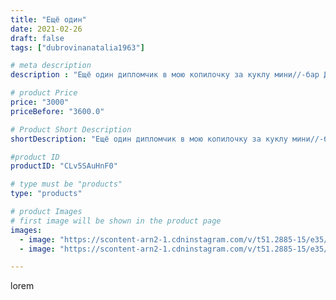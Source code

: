 ```yaml
---
title: "Ещё один"
date: 2021-02-26
draft: false
tags: ["dubrovinanatalia1963"]

# meta description
description : "Ещё один дипломчик в мою копилочку за куклу мини//-бар Домовой Харитон из Санкт//-Питербурга!!!"

# product Price
price: "3000"
priceBefore: "3600.0"

# Product Short Description
shortDescription: "Ещё один дипломчик в мою копилочку за куклу мини//-бар Домовой Харитон из Санкт//-Питербурга!!!"

#product ID
productID: "CLv5SAuHnF0"

# type must be "products"
type: "products"

# product Images
# first image will be shown in the product page
images:
  - image: "https://scontent-arn2-1.cdninstagram.com/v/t51.2885-15/e35/154791795_2889234437974810_2482339630949013949_n.jpg?se=8&tp=1&_nc_ht=scontent-arn2-1.cdninstagram.com&_nc_cat=110&_nc_ohc=A-vcor63ujEAX8SudGL&oh=d38d689ae4599bf9a7f0cf8620adeee5&oe=606A85A2&ig_cache_key=MjUxNzQ4MjYzOTI3MzQ5MzkwMg%3D%3D.2"
  - image: "https://scontent-arn2-1.cdninstagram.com/v/t51.2885-15/e35/153825062_514556216606656_6722019552154932164_n.jpg?tp=1&_nc_ht=scontent-arn2-1.cdninstagram.com&_nc_cat=104&_nc_ohc=853AINhT4gQAX__DZ14&oh=75c7a74c7b7c68d93b9985a61000218e&oe=606B9684&ig_cache_key=MjUxNzQ4MjYzOTM4MjcwNDA2NA%3D%3D.2"

---
```

lorem
